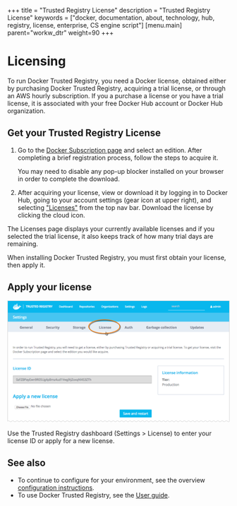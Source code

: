 
+++
title = "Trusted Registry License"
description = "Trusted Registry License"
keywords = ["docker, documentation, about, technology, hub, registry, license,  enterprise, CS engine script"]
[menu.main]
parent="workw_dtr"
weight=90
+++


# Licensing

To run Docker Trusted Registry, you need a Docker license, obtained either by
purchasing Docker Trusted Registry, acquiring a trial license, or through an AWS
hourly subscription. If you a purchase a license or you have a trial license, it is associated with your free Docker Hub account or Docker Hub organization.

## Get your Trusted Registry License

1. Go to the [Docker Subscription page](https://hub.docker.com/enterprise/) and select an edition. After completing a brief registration process, follow the steps to acquire it.

      You may need to disable any pop-up blocker installed on your browser in order to complete the download.

2. After acquiring your license, view or download it by logging in to
Docker Hub, going to your account settings (gear icon at upper right), and
selecting ["Licenses"](https://hub.docker.com/account/licenses/) from the
top nav bar. Download the license by clicking the cloud icon.

The Licenses page displays your currently available licenses and if you selected the trial license, it also keeps track of how many trial days are remaining.

When installing Docker Trusted Registry, you must first obtain your license, then apply it.

## Apply your license

![Settings page</configuration/settings#http>](images/admin-settings-license2.png)

Use the Trusted Registry dashboard (Settings > License) to enter your license ID or apply for a new license.

## See also

* To continue to configure for your environment, see the overview
[configuration instructions](configure/configuration.md).
* To use Docker Trusted Registry, see the [User guide](userguide.md).
